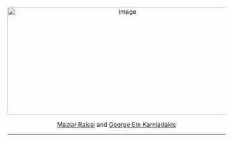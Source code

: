 <div align="center">
<img width="539" height="250" alt="image" src="https://github.com/user-attachments/assets/24174fef-9a4d-4165-b575-8ed4db9e336a" />

  [Maziar Raissi](https://icqmb.ucr.edu/maziar-raissi) and [George Em Karniadakis](https://engineering.brown.edu/people/george-e-karniadakis)
</div>

---
